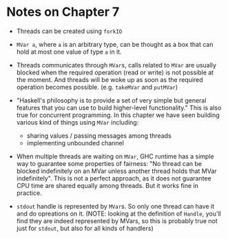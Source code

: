 # Notes on Chapter 7

* Threads can be created using `forkIO`
* `MVar a`, where `a` is an arbitrary type,
  can be thought as a box that can hold at most one value of type `a` in it.

* Threads communicates through `MVar`s, calls related to `MVar` are usually blocked
  when the required operation (read or write) is not possible at the moment.
  And threads will be woke up as soon as the required operation becomes possible.
  (e.g. `takeMVar` and `putMVar`)

* "Haskell's philosophy is to provide a set of very simple
  but general features that you can use to build higher-level functionality."
  This is also true for concurrent programming. In this chapter we have seen
  building various kind of things using `MVar` including:

    * sharing values / passing messages among threads
    * implementing unbounded channel

* When multiple threads are waiting on `MVar`, GHC runtime has a simple way to guarantee
  some properties of fairness: "No thread can be blocked indefinitely on an MVar unless
  another thread holds that MVar indefinitely". This is not a perfect approach,
  as it does not guarantee CPU time are shared equally among threads. But it works fine
  in practice.

* `stdout` handle is represented by `MVar`s. So only one thread can have it
  and do opreations on it.
  (NOTE: looking at the definition of `Handle`, you'll find they are indeed represented
  by MVars, so this is probably true not just for `stdout`, but also for all kinds of handlers)
